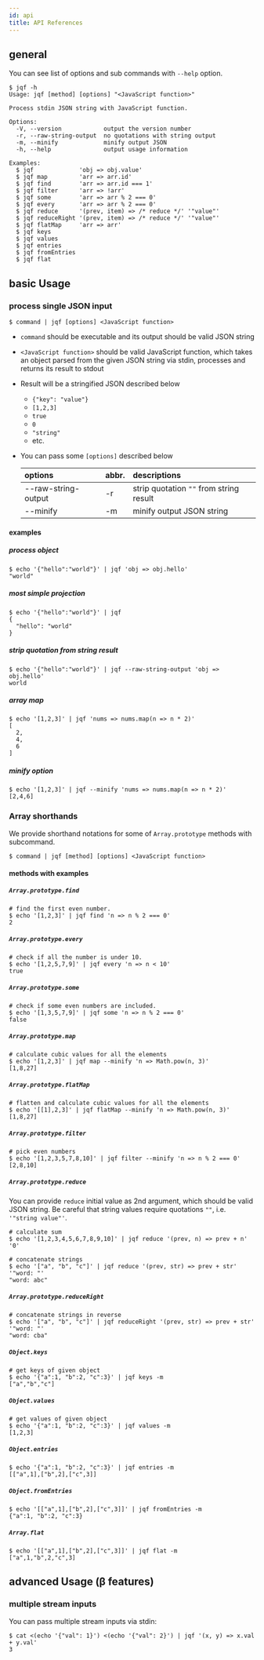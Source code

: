 ```yaml
---
id: api
title: API References
---
```


## general

You can see list of options and sub commands with `--help` option.

```shell
$ jqf -h
Usage: jqf [method] [options] "<JavaScript function>"

Process stdin JSON string with JavaScript function.

Options:
  -V, --version            output the version number
  -r, --raw-string-output  no quotations with string output
  -m, --minify             minify output JSON
  -h, --help               output usage information

Examples:
  $ jqf             'obj => obj.value'
  $ jqf map         'arr => arr.id'
  $ jqf find        'arr => arr.id === 1'
  $ jqf filter      'arr => !arr'
  $ jqf some        'arr => arr % 2 === 0'
  $ jqf every       'arr => arr % 2 === 0'
  $ jqf reduce      '(prev, item) => /* reduce */' '"value"'
  $ jqf reduceRight '(prev, item) => /* reduce */' '"value"'
  $ jqf flatMap     'arr => arr'
  $ jqf keys
  $ jqf values
  $ jqf entries
  $ jqf fromEntries
  $ jqf flat
```

## basic Usage

### process single JSON input

```shell
$ command | jqf [options] <JavaScript function>
```

- `command` should be executable and its output should be valid JSON string
- `<JavaScript function>` should be valid JavaScript function, which takes an object parsed from the given JSON string via stdin, processes and returns its result to stdout
- Result will be a stringified JSON described below
  - `{"key": "value"}`
  - `[1,2,3]`
  - `true`
  - `0`
  - `"string"`
  - etc.
- You can pass some `[options]` described below

  | options             | abbr. | descriptions                            |
  | :------------------ | :---- | :-------------------------------------- |
  | --raw-string-output | -r    | strip quotation `""` from string result |
  | --minify            | -m    | minify output JSON string               |

#### examples

##### process object

```shell
$ echo '{"hello":"world"}' | jqf 'obj => obj.hello'
"world"
```

##### most simple projection

```
$ echo '{"hello":"world"}' | jqf
{
  "hello": "world"
}
```

##### strip quotation from string result

```shell
$ echo '{"hello":"world"}' | jqf --raw-string-output 'obj => obj.hello'
world
```

##### array map

```shell
$ echo '[1,2,3]' | jqf 'nums => nums.map(n => n * 2)'
[
  2,
  4,
  6
]
```

##### minify option

```shell
$ echo '[1,2,3]' | jqf --minify 'nums => nums.map(n => n * 2)'
[2,4,6]
```

### Array shorthands

We provide shorthand notations for some of `Array.prototype` methods with subcommand.

```shell
$ command | jqf [method] [options] <JavaScript function>
```

#### methods with examples

##### `Array.prototype.find`

```shell
# find the first even number.
$ echo '[1,2,3]' | jqf find 'n => n % 2 === 0'
2
```

##### `Array.prototype.every`

```shell
# check if all the number is under 10.
$ echo '[1,2,5,7,9]' | jqf every 'n => n < 10'
true
```

##### `Array.prototype.some`

```shell
# check if some even numbers are included.
$ echo '[1,3,5,7,9]' | jqf some 'n => n % 2 === 0'
false
```

##### `Array.prototype.map`

```shell
# calculate cubic values for all the elements
$ echo '[1,2,3]' | jqf map --minify 'n => Math.pow(n, 3)'
[1,8,27]
```

##### `Array.prototype.flatMap`

```shell
# flatten and calculate cubic values for all the elements
$ echo '[[1],2,3]' | jqf flatMap --minify 'n => Math.pow(n, 3)'
[1,8,27]
```

##### `Array.prototype.filter`

```shell
# pick even numbers
$ echo '[1,2,3,5,7,8,10]' | jqf filter --minify 'n => n % 2 === 0'
[2,8,10]
```

##### `Array.prototype.reduce`

You can provide `reduce` initial value as 2nd argument, which should be valid JSON string.
Be careful that string values require quotations `""`, i.e. `'"string value"'`.

```shell
# calculate sum
$ echo '[1,2,3,4,5,6,7,8,9,10]' | jqf reduce '(prev, n) => prev + n' '0'
```

```shell
# concatenate strings
$ echo '["a", "b", "c"]' | jqf reduce '(prev, str) => prev + str' '"word: "'
"word: abc"
```

##### `Array.prototype.reduceRight`

```shell
# concatenate strings in reverse
$ echo '["a", "b", "c"]' | jqf reduceRight '(prev, str) => prev + str' '"word: "'
"word: cba"
```

##### `Object.keys`

```shell
# get keys of given object
$ echo '{"a":1, "b":2, "c":3}' | jqf keys -m
["a","b","c"]
```

##### `Object.values`

```shell
# get values of given object
$ echo '{"a":1, "b":2, "c":3}' | jqf values -m
[1,2,3]
```

##### `Object.entries`

```shell
$ echo '{"a":1, "b":2, "c":3}' | jqf entries -m
[["a",1],["b",2],["c",3]]
```

##### `Object.fromEntries`

```shell
$ echo '[["a",1],["b",2],["c",3]]' | jqf fromEntries -m
{"a":1, "b":2, "c":3}
```

##### `Array.flat`

```shell
$ echo '[["a",1],["b",2],["c",3]]' | jqf flat -m
["a",1,"b",2,"c",3]
```

## advanced Usage (β features)

### multiple stream inputs

You can pass multiple stream inputs via stdin:

```shell
$ cat <(echo '{"val": 1}') <(echo '{"val": 2}') | jqf '(x, y) => x.val + y.val'
3
```
